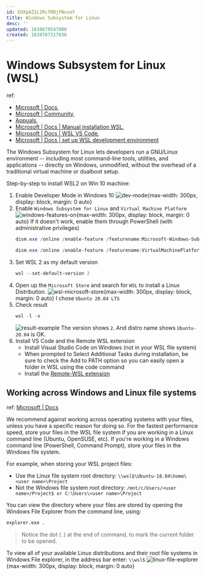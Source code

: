 ```yaml
---
id: EOXpAZ1L1Rcf0BjfNuseY
title: Windows Subsystem for Linux
desc: ''
updated: 1639879547900
created: 1639707317036
---
```

# Windows Subsystem for Linux (WSL)
ref: 
- [Microsoft | Docs](https://docs.microsoft.com/en-us/windows/wsl/about), 
- [Microsoft | Community](https://answers.microsoft.com/en-us/insider/forum/all/how-to-enable-the-windows-subsystem-for-linux/16e8f2e8-4a6a-4325-a89a-fd28c7841775), 
- [Appuals](https://appuals.com/how-to-fix-the-wsl-optional-component-is-not-enabled-please-enable-it-and-try-again-error-on-ubuntu/), 
- [Microsoft | Docs | Manual installation WSL](https://docs.microsoft.com/en-us/windows/wsl/install-manual),
- [Microsoft | Docs | WSL VS Code](https://docs.microsoft.com/en-us/windows/wsl/tutorials/wsl-vscode),
- [Microsoft | Docs | set up WSL development environment](https://docs.microsoft.com/en-us/windows/wsl/setup/environment)

The Windows Subsystem for Linux lets developers run a GNU/Linux environment -- including most command-line tools, utilities, and applications -- directly on Windows, unmodified, without the overhead of a traditional virtual machine or dualboot setup.

Step-by-step to install WSL2 on Win 10 machine:

1. Enable Developer Mode in Windows 10
    ![dev-mode](https://filestore.community.support.microsoft.com/api/images/7bc30f2d-4c28-45c5-9b89-d13caf6f5a69){max-width: 300px, display: block, margin: 0 auto}
2. Enable `Windows Subsystem for Linux` and `Virtual Machine Platform`
    ![windows-features-on](https://i.imgur.com/WLSaIqc.jpg){max-width: 300px, display: block, margin: 0 auto}
    If it doesn't work, enable them through PowerShell (with administrative privileges)
    ```powershell
    dism.exe /online /enable-feature /featurename:Microsoft-Windows-Subsystem-Linux /all /norestart
    ```
    ```powershell
    dism.exe /online /enable-feature /featurename:VirtualMachinePlatform /all /norestart
    ```
3. Set WSL 2 as my default version
    ```powershell
    wsl --set-default-version 2
    ```
4. Open up the `Microsoft Store` and search for `WSL` to install a Linux Distribution. 
    ![wsl-microsoft-store](https://docs.microsoft.com/en-us/windows/wsl/media/store.png){max-width: 300px, display: block, margin: 0 auto}
    I chose `Ubunto 20.04 LTS`
5. Check result  
    ```powershell
    wsl -l -v
    ```
    ![result-example](https://adamtheautomator.com/wp-content/uploads/2019/09/revert-linux-distro-wsl.png)
    The version shows `2`. And distro name shows `Ubuntu-20.04` is OK.
6. Install VS Code and the Remote WSL extension
    - Install Visual Studio Code on Windows (not in your WSL file system)
    - When prompted to Select Additional Tasks during installation, be sure to check the Add to PATH option so you can easily open a folder in WSL using the code command
    - Install the [Remote-WSL extension](https://marketplace.visualstudio.com/items?itemName=ms-vscode-remote.remote-wsl)

## Working across Windows and Linux file systems
ref: [Microsoft | Docs](https://docs.microsoft.com/en-us/windows/wsl/filesystems)

We recommend against working across operating systems with your files, unless you have a specific reason for doing so. For the fastest performance speed, store your files in the WSL file system if you are working in a Linux command line (Ubuntu, OpenSUSE, etc). If you're working in a Windows command line (PowerShell, Command Prompt), store your files in the Windows file system.

For example, when storing your WSL project files:
- Use the Linux file system root directory: `\\wsl$\Ubuntu-18.04\home\<user name>\Project`
- Not the Windows file system root directory: `/mnt/c/Users/<user name>/Project$ or C:\Users\<user name>\Project`

You can view the directory where your files are stored by opening the Windows File Explorer from the command line, using:
```bash
explorer.exe .
```
> Notice the dot (`.`) at the end of command, to mark the current folder to be opened.

To view all of your available Linux distributions and their root file systems in Windows File explorer, in the address bar enter: `\\wsl$`
![linux-file-explorer](https://docs.microsoft.com/en-us/windows/wsl/media/windows-file-explorer.png){max-width: 300px, display: block, margin: 0 auto}